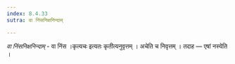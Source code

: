 ```yaml
---
index: 8.4.33
sutra: वा निंसनिक्षनिन्दाम्

---
```

_वा निंसनिक्षनिन्दाम्_ - वा निंस ।कृत्यचः इत्यतः कृतीत्यनुवृत्तम् । अचेति च निवृत्तम् । तदाह —  एषां नस्येति । 
